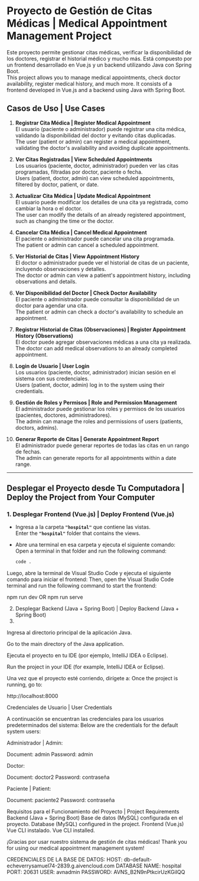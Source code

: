 # Proyecto de Gestión de Citas Médicas | Medical Appointment Management Project

Este proyecto permite gestionar citas médicas, verificar la disponibilidad de los doctores, registrar el historial médico y mucho más. Está compuesto por un frontend desarrollado en Vue.js y un backend utilizando Java con Spring Boot.  
This project allows you to manage medical appointments, check doctor availability, register medical history, and much more. It consists of a frontend developed in Vue.js and a backend using Java with Spring Boot.

## Casos de Uso | Use Cases

1. **Registrar Cita Médica | Register Medical Appointment**  
   El usuario (paciente o administrador) puede registrar una cita médica, validando la disponibilidad del doctor y evitando citas duplicadas.  
   The user (patient or admin) can register a medical appointment, validating the doctor's availability and avoiding duplicate appointments.

2. **Ver Citas Registradas | View Scheduled Appointments**  
   Los usuarios (paciente, doctor, administrador) pueden ver las citas programadas, filtradas por doctor, paciente o fecha.  
   Users (patient, doctor, admin) can view scheduled appointments, filtered by doctor, patient, or date.

3. **Actualizar Cita Médica | Update Medical Appointment**  
   El usuario puede modificar los detalles de una cita ya registrada, como cambiar la hora o el doctor.  
   The user can modify the details of an already registered appointment, such as changing the time or the doctor.

4. **Cancelar Cita Médica | Cancel Medical Appointment**  
   El paciente o administrador puede cancelar una cita programada.  
   The patient or admin can cancel a scheduled appointment.

5. **Ver Historial de Citas | View Appointment History**  
   El doctor o administrador puede ver el historial de citas de un paciente, incluyendo observaciones y detalles.  
   The doctor or admin can view a patient's appointment history, including observations and details.

6. **Ver Disponibilidad del Doctor | Check Doctor Availability**  
   El paciente o administrador puede consultar la disponibilidad de un doctor para agendar una cita.  
   The patient or admin can check a doctor's availability to schedule an appointment.

7. **Registrar Historial de Citas (Observaciones) | Register Appointment History (Observations)**  
   El doctor puede agregar observaciones médicas a una cita ya realizada.  
   The doctor can add medical observations to an already completed appointment.

8. **Login de Usuario | User Login**  
   Los usuarios (paciente, doctor, administrador) inician sesión en el sistema con sus credenciales.  
   Users (patient, doctor, admin) log in to the system using their credentials.

9. **Gestión de Roles y Permisos | Role and Permission Management**  
   El administrador puede gestionar los roles y permisos de los usuarios (pacientes, doctores, administradores).  
   The admin can manage the roles and permissions of users (patients, doctors, admins).

10. **Generar Reporte de Citas | Generate Appointment Report**  
    El administrador puede generar reportes de todas las citas en un rango de fechas.  
    The admin can generate reports for all appointments within a date range.

---

## Desplegar el Proyecto desde Tu Computadora | Deploy the Project from Your Computer

### 1. Desplegar Frontend (Vue.js) | Deploy Frontend (Vue.js)
- Ingresa a la carpeta **`"hospital"`** que contiene las vistas.  
  Enter the **`"hospital"`** folder that contains the views.

- Abre una terminal en esa carpeta y ejecuta el siguiente comando:  
  Open a terminal in that folder and run the following command:

  ```bash
  code .
Luego, abre la terminal de Visual Studio Code y ejecuta el siguiente comando para iniciar el frontend:
Then, open the Visual Studio Code terminal and run the following command to start the frontend:


npm run dev
OR
npm run serve

2. Desplegar Backend (Java + Spring Boot) | Deploy Backend (Java + Spring Boot)
3. 
Ingresa al directorio principal de la aplicación Java.

Go to the main directory of the Java application.

Ejecuta el proyecto en tu IDE (por ejemplo, IntelliJ IDEA o Eclipse).

Run the project in your IDE (for example, IntelliJ IDEA or Eclipse).

Una vez que el proyecto esté corriendo, dirígete a:
Once the project is running, go to:

http://localhost:8000

Credenciales de Usuario | User Credentials

A continuación se encuentran las credenciales para los usuarios predeterminados del sistema:
Below are the credentials for the default system users:

Administrador | Admin:

Document: admin
Password: admin

Doctor:

Document: doctor2
Password: contraseña

Paciente | Patient:

Document: paciente2
Password: contraseña


Requisitos para el Funcionamiento del Proyecto | Project Requirements
Backend (Java + Spring Boot)
Base de datos (MySQL) configurada en el proyecto.
Database (MySQL) configured in the project.
Frontend (Vue.js)
Vue CLI instalado.
Vue CLI installed.

¡Gracias por usar nuestro sistema de gestión de citas médicas!
Thank you for using our medical appointment management system!

CREDENCIALES DE LA BASE DE DATOS:
HOST: db-default-echeverrysamuel74-2839.g.aivencloud.com
DATABASE NAME: hospital
PORT: 20631
USER: avnadmin
PASSWORD: AVNS_B2N9nPtkcirUzKGiIQQ
